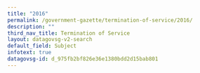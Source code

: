 ```yaml
---
title: "2016"
permalink: /government-gazette/termination-of-service/2016/
description: ""
third_nav_title: Termination of Service
layout: datagovsg-v2-search
default_field: Subject
infotext: true
datagovsg-id: d_975fb2bf826e36e1380bdd2d15bab801
---
```

